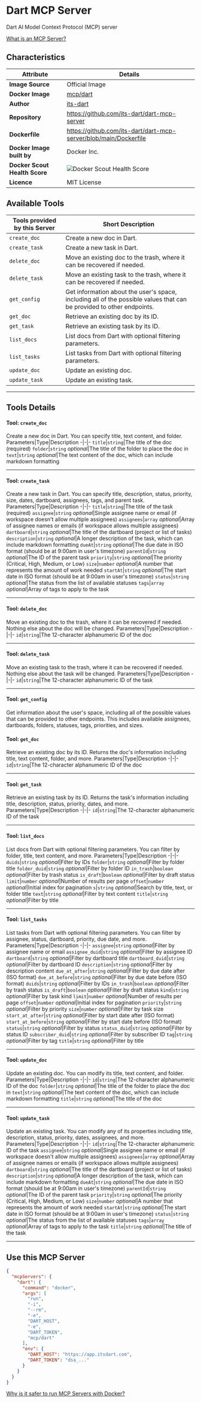 # Dart MCP Server

Dart AI Model Context Protocol (MCP) server

[What is an MCP Server?](https://www.anthropic.com/news/model-context-protocol)

## Characteristics
Attribute|Details|
|-|-|
**Image Source**|Official Image
**Docker Image**|[mcp/dart](https://hub.docker.com/repository/docker/mcp/dart)
**Author**|[its-dart](https://github.com/its-dart)
**Repository**|https://github.com/its-dart/dart-mcp-server
**Dockerfile**|https://github.com/its-dart/dart-mcp-server/blob/main/Dockerfile
**Docker Image built by**|Docker Inc.
**Docker Scout Health Score**| ![Docker Scout Health Score](https://api.scout.docker.com/v1/policy/insights/org-image-score/badge/mcp/dart)
**Licence**|MIT License

## Available Tools
Tools provided by this Server|Short Description
-|-
`create_doc`|Create a new doc in Dart.|
`create_task`|Create a new task in Dart.|
`delete_doc`|Move an existing doc to the trash, where it can be recovered if needed.|
`delete_task`|Move an existing task to the trash, where it can be recovered if needed.|
`get_config`|Get information about the user's space, including all of the possible values that can be provided to other endpoints.|
`get_doc`|Retrieve an existing doc by its ID.|
`get_task`|Retrieve an existing task by its ID.|
`list_docs`|List docs from Dart with optional filtering parameters.|
`list_tasks`|List tasks from Dart with optional filtering parameters.|
`update_doc`|Update an existing doc.|
`update_task`|Update an existing task.|

---
## Tools Details

#### Tool: **`create_doc`**
Create a new doc in Dart. You can specify title, text content, and folder.
Parameters|Type|Description
-|-|-
`title`|`string`|The title of the doc (required)
`folder`|`string` *optional*|The title of the folder to place the doc in
`text`|`string` *optional*|The text content of the doc, which can include markdown formatting

---
#### Tool: **`create_task`**
Create a new task in Dart. You can specify title, description, status, priority, size, dates, dartboard, assignees, tags, and parent task.
Parameters|Type|Description
-|-|-
`title`|`string`|The title of the task (required)
`assignee`|`string` *optional*|Single assignee name or email (if workspace doesn't allow multiple assignees)
`assignees`|`array` *optional*|Array of assignee names or emails (if workspace allows multiple assignees)
`dartboard`|`string` *optional*|The title of the dartboard (project or list of tasks)
`description`|`string` *optional*|A longer description of the task, which can include markdown formatting
`dueAt`|`string` *optional*|The due date in ISO format (should be at 9:00am in user's timezone)
`parentId`|`string` *optional*|The ID of the parent task
`priority`|`string` *optional*|The priority (Critical, High, Medium, or Low)
`size`|`number` *optional*|A number that represents the amount of work needed
`startAt`|`string` *optional*|The start date in ISO format (should be at 9:00am in user's timezone)
`status`|`string` *optional*|The status from the list of available statuses
`tags`|`array` *optional*|Array of tags to apply to the task

---
#### Tool: **`delete_doc`**
Move an existing doc to the trash, where it can be recovered if needed. Nothing else about the doc will be changed.
Parameters|Type|Description
-|-|-
`id`|`string`|The 12-character alphanumeric ID of the doc

---
#### Tool: **`delete_task`**
Move an existing task to the trash, where it can be recovered if needed. Nothing else about the task will be changed.
Parameters|Type|Description
-|-|-
`id`|`string`|The 12-character alphanumeric ID of the task

---
#### Tool: **`get_config`**
Get information about the user's space, including all of the possible values that can be provided to other endpoints. This includes available assignees, dartboards, folders, statuses, tags, priorities, and sizes.
#### Tool: **`get_doc`**
Retrieve an existing doc by its ID. Returns the doc's information including title, text content, folder, and more.
Parameters|Type|Description
-|-|-
`id`|`string`|The 12-character alphanumeric ID of the doc

---
#### Tool: **`get_task`**
Retrieve an existing task by its ID. Returns the task's information including title, description, status, priority, dates, and more.
Parameters|Type|Description
-|-|-
`id`|`string`|The 12-character alphanumeric ID of the task

---
#### Tool: **`list_docs`**
List docs from Dart with optional filtering parameters. You can filter by folder, title, text content, and more.
Parameters|Type|Description
-|-|-
`duids`|`string` *optional*|Filter by IDs
`folder`|`string` *optional*|Filter by folder title
`folder_duid`|`string` *optional*|Filter by folder ID
`in_trash`|`boolean` *optional*|Filter by trash status
`is_draft`|`boolean` *optional*|Filter by draft status
`limit`|`number` *optional*|Number of results per page
`offset`|`number` *optional*|Initial index for pagination
`s`|`string` *optional*|Search by title, text, or folder title
`text`|`string` *optional*|Filter by text content
`title`|`string` *optional*|Filter by title

---
#### Tool: **`list_tasks`**
List tasks from Dart with optional filtering parameters. You can filter by assignee, status, dartboard, priority, due date, and more.
Parameters|Type|Description
-|-|-
`assignee`|`string` *optional*|Filter by assignee name or email
`assignee_duid`|`string` *optional*|Filter by assignee ID
`dartboard`|`string` *optional*|Filter by dartboard title
`dartboard_duid`|`string` *optional*|Filter by dartboard ID
`description`|`string` *optional*|Filter by description content
`due_at_after`|`string` *optional*|Filter by due date after (ISO format)
`due_at_before`|`string` *optional*|Filter by due date before (ISO format)
`duids`|`string` *optional*|Filter by IDs
`in_trash`|`boolean` *optional*|Filter by trash status
`is_draft`|`boolean` *optional*|Filter by draft status
`kind`|`string` *optional*|Filter by task kind
`limit`|`number` *optional*|Number of results per page
`offset`|`number` *optional*|Initial index for pagination
`priority`|`string` *optional*|Filter by priority
`size`|`number` *optional*|Filter by task size
`start_at_after`|`string` *optional*|Filter by start date after (ISO format)
`start_at_before`|`string` *optional*|Filter by start date before (ISO format)
`status`|`string` *optional*|Filter by status
`status_duid`|`string` *optional*|Filter by status ID
`subscriber_duid`|`string` *optional*|Filter by subscriber ID
`tag`|`string` *optional*|Filter by tag
`title`|`string` *optional*|Filter by title

---
#### Tool: **`update_doc`**
Update an existing doc. You can modify its title, text content, and folder.
Parameters|Type|Description
-|-|-
`id`|`string`|The 12-character alphanumeric ID of the doc
`folder`|`string` *optional*|The title of the folder to place the doc in
`text`|`string` *optional*|The text content of the doc, which can include markdown formatting
`title`|`string` *optional*|The title of the doc

---
#### Tool: **`update_task`**
Update an existing task. You can modify any of its properties including title, description, status, priority, dates, assignees, and more.
Parameters|Type|Description
-|-|-
`id`|`string`|The 12-character alphanumeric ID of the task
`assignee`|`string` *optional*|Single assignee name or email (if workspace doesn't allow multiple assignees)
`assignees`|`array` *optional*|Array of assignee names or emails (if workspace allows multiple assignees)
`dartboard`|`string` *optional*|The title of the dartboard (project or list of tasks)
`description`|`string` *optional*|A longer description of the task, which can include markdown formatting
`dueAt`|`string` *optional*|The due date in ISO format (should be at 9:00am in user's timezone)
`parentId`|`string` *optional*|The ID of the parent task
`priority`|`string` *optional*|The priority (Critical, High, Medium, or Low)
`size`|`number` *optional*|A number that represents the amount of work needed
`startAt`|`string` *optional*|The start date in ISO format (should be at 9:00am in user's timezone)
`status`|`string` *optional*|The status from the list of available statuses
`tags`|`array` *optional*|Array of tags to apply to the task
`title`|`string` *optional*|The title of the task

---
## Use this MCP Server

```json
{
  "mcpServers": {
    "dart": {
      "command": "docker",
      "args": [
        "run",
        "-i",
        "--rm",
        "-e",
        "DART_HOST",
        "-e",
        "DART_TOKEN",
        "mcp/dart"
      ],
      "env": {
        "DART_HOST": "https://app.itsdart.com",
        "DART_TOKEN": "dsa_..."
      }
    }
  }
}
```

[Why is it safer to run MCP Servers with Docker?](https://www.docker.com/blog/the-model-context-protocol-simplifying-building-ai-apps-with-anthropic-claude-desktop-and-docker/)
